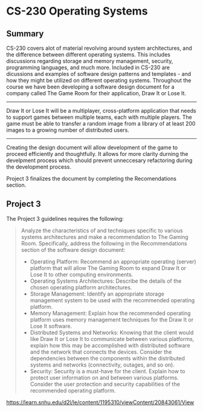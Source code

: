 # CS-230 Operating Systems
## Summary
CS-230 covers alot of material revolving around system architectures, and the difference between different operating systems. This includes discussions regarding storage and memory management, security, programming languages, and much more. Included in CS-230 are dicussions and examples of software design patterns and templates - and how they might be utilized on different operating systems. Throughout the course we have been developing a software design document for a company called The Game Room for their application, Draw It or Lose It. 

<hr>
Draw It or Lose It will be a multiplayer, cross-platform application that needs to support games between multiple teams, each with multiple players. The game must be able to transfer a random image from a library of at least 200 images to a growing number of distributed users.
<hr>

Creating the design document will allow development of the game to proceed efficiently and thoughtfully. It allows for more clarity durning the develpment process which should prevent unneccesary refactoring during the development process. 

Project 3 finalizes the document by completing the Recomendations section.

## Project 3
The Project 3 guidelines requires the following:
> Analyze the characteristics of and techniques specific to various systems architectures and make a recommendation to The Gaming Room. Specifically, address the following in the Recommendations section of the software design document:
>* Operating Platform: Recommend an appropriate operating (server) platform that will allow The Gaming Room to expand Draw It or Lose It to other computing environments.
>* Operating Systems Architectures: Describe the details of the chosen operating platform architectures.
>* Storage Management: Identify an appropriate storage management system to be used with the recommended operating platform.
>* Memory Management: Explain how the recommended operating platform uses memory management techniques for the Draw It or Lose It software.
>* Distributed Systems and Networks: Knowing that the client would like Draw It or Lose It to communicate between various platforms, explain how this may be accomplished with distributed software and the network that connects the devices. Consider the dependencies between the components within the distributed systems and networks (connectivity, outages, and so on).
>* Security: Security is a must-have for the client. Explain how to protect user information on and between various platforms. Consider the user protection and security capabilities of the recommended operating platform.

https://learn.snhu.edu/d2l/le/content/1195310/viewContent/20843061/View
